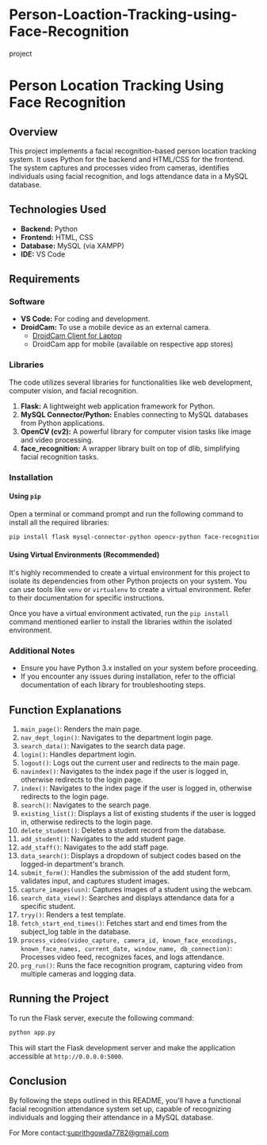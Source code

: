 # Person-Loaction-Tracking-using-Face-Recognition
project
# Person Location Tracking Using Face Recognition

## Overview

This project implements a facial recognition-based person location tracking system. It uses Python for the backend and HTML/CSS for the frontend. The system captures and processes video from cameras, identifies individuals using facial recognition, and logs attendance data in a MySQL database.

## Technologies Used

- **Backend:** Python
- **Frontend:** HTML, CSS
- **Database:** MySQL (via XAMPP)
- **IDE:** VS Code

## Requirements

### Software

- **VS Code:** For coding and development.
- **DroidCam:** To use a mobile device as an external camera.
  - [DroidCam Client for Laptop](https://www.dev47apps.com/droidcam/windows/)
  - DroidCam app for mobile (available on respective app stores)

### Libraries

The code utilizes several libraries for functionalities like web development, computer vision, and facial recognition.

1. **Flask:** A lightweight web application framework for Python.
2. **MySQL Connector/Python:** Enables connecting to MySQL databases from Python applications.
3. **OpenCV (cv2):** A powerful library for computer vision tasks like image and video processing.
4. **face_recognition:** A wrapper library built on top of dlib, simplifying facial recognition tasks.

### Installation

#### Using `pip`

Open a terminal or command prompt and run the following command to install all the required libraries:

```bash
pip install flask mysql-connector-python opencv-python face-recognition
```

#### Using Virtual Environments (Recommended)

It's highly recommended to create a virtual environment for this project to isolate its dependencies from other Python projects on your system. You can use tools like `venv` or `virtualenv` to create a virtual environment. Refer to their documentation for specific instructions.

Once you have a virtual environment activated, run the `pip install` command mentioned earlier to install the libraries within the isolated environment.

### Additional Notes

- Ensure you have Python 3.x installed on your system before proceeding.
- If you encounter any issues during installation, refer to the official documentation of each library for troubleshooting steps.

## Function Explanations

1. `main_page()`: Renders the main page.
2. `nav_dept_login()`: Navigates to the department login page.
3. `search_data()`: Navigates to the search data page.
4. `login()`: Handles department login.
5. `logout()`: Logs out the current user and redirects to the main page.
6. `navindex()`: Navigates to the index page if the user is logged in, otherwise redirects to the login page.
7. `index()`: Navigates to the index page if the user is logged in, otherwise redirects to the login page.
8. `search()`: Navigates to the search page.
9. `existing_list()`: Displays a list of existing students if the user is logged in, otherwise redirects to the login page.
10. `delete_student()`: Deletes a student record from the database.
11. `add_student()`: Navigates to the add student page.
12. `add_staff()`: Navigates to the add staff page.
13. `data_search()`: Displays a dropdown of subject codes based on the logged-in department's branch.
14. `submit_form()`: Handles the submission of the add student form, validates input, and captures student images.
15. `capture_images(usn)`: Captures images of a student using the webcam.
16. `search_data_view()`: Searches and displays attendance data for a specific student.
17. `tryy()`: Renders a test template.
18. `fetch_start_end_times()`: Fetches start and end times from the subject_log table in the database.
19. `process_video(video_capture, camera_id, known_face_encodings, known_face_names, current_date, window_name, db_connection)`: Processes video feed, recognizes faces, and logs attendance.
20. `prg_run()`: Runs the face recognition program, capturing video from multiple cameras and logging data.

## Running the Project

To run the Flask server, execute the following command:

```bash
python app.py
```

This will start the Flask development server and make the application accessible at `http://0.0.0.0:5000`.

## Conclusion

By following the steps outlined in this README, you'll have a functional facial recognition attendance system set up, capable of recognizing individuals and logging their attendance in a MySQL database.




For More contact:suprithgowda7782@gmail.com
